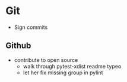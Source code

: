 # Git

* Sign commits

## Github
* contribute to open source
	* walk through pytest-xdist readme typeo
	* let her fix missing group in pylint
<!--stackedit_data:
eyJoaXN0b3J5IjpbNjc3MDA3NjgwXX0=
-->